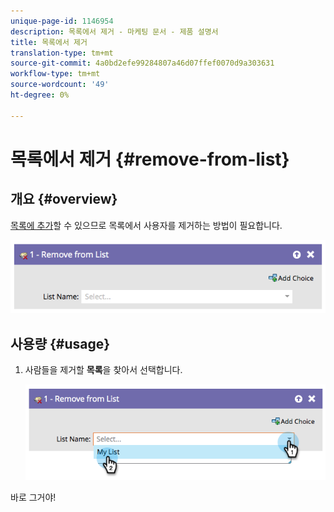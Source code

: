 ```yaml
---
unique-page-id: 1146954
description: 목록에서 제거 - 마케팅 문서 - 제품 설명서
title: 목록에서 제거
translation-type: tm+mt
source-git-commit: 4a0bd2efe99284807a46d07ffef0070d9a303631
workflow-type: tm+mt
source-wordcount: '49'
ht-degree: 0%

---
```



# 목록에서 제거 {#remove-from-list}

## 개요 {#overview}

[목록에 추가](/help/marketo/product-docs/core-marketo-concepts/smart-campaigns/flow-actions/add-to-list.md)할 수 있으므로 목록에서 사용자를 제거하는 방법이 필요합니다.

![](assets/image2014-9-22-10-3a44-3a3.png)

## 사용량 {#usage}

1. 사람들을 제거할 **목록**&#x200B;을 찾아서 선택합니다.

   ![](assets/image2014-9-22-10-3a44-3a7.png)

바로 그거야!

